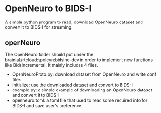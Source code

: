 # OpenNeuro to BIDS-I
A simple python program to read, download OpenNeuro dataset and convert it to BIDS-I for streaming. 
## openNeuro
The OpenNeuro folder should put under the brainiak/rtcloud:spolcyn:bidsinc-dev in order to implement new functions like BidsIncremental. It mainly includes 4 files.
- OpenNeuroProto.py: download dataset from OpenNeuro and write conf files 
- initialize: use the downloaded dataset and convert to BIDS-I
- example.py: a simple example of downloading an OpenNeuro dataset and convert it to BIDS-I
- openneuro.toml: a toml file that used to read some required info for BIDS-I and save user's preference. 
